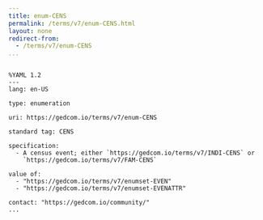 ```yaml
---
title: enum-CENS
permalink: /terms/v7/enum-CENS.html
layout: none
redirect-from:
  - /terms/v7/enum-CENS
...
```


```

%YAML 1.2
---
lang: en-US

type: enumeration

uri: https://gedcom.io/terms/v7/enum-CENS

standard tag: CENS

specification:
  - A census event; either `https://gedcom.io/terms/v7/INDI-CENS` or
    `https://gedcom.io/terms/v7/FAM-CENS`

value of:
  - "https://gedcom.io/terms/v7/enumset-EVEN"
  - "https://gedcom.io/terms/v7/enumset-EVENATTR"

contact: "https://gedcom.io/community/"
...

```
